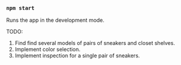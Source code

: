 ### `npm start`

Runs the app in the development mode.

TODO:
1. Find find several models of pairs of sneakers and closet shelves.
2. Implement color selection.
3. Implement inspection for a single pair of sneakers.
